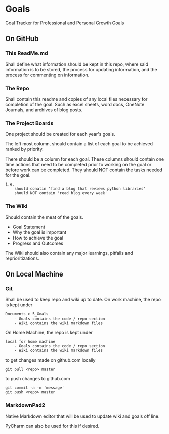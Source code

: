 # Goals
Goal Tracker for Professional and Personal Growth Goals

## On GitHub ##

### This ReadMe.md ###

Shall define what information should be kept in this repo, where said information is to be stored, the process for updating information, and the process for commenting on information. 

### The Repo ###
Shall contain this readme and copies of any local files necessary for completion of the goal.  Such as excel sheets, word docs, OneNote Journals, and archives of blog posts.

### The Project Boards ###
One project should be created for each year's goals.

The left most column, should contain a list of each goal to be achieved ranked by priority.

There should be a column for each goal.  These columns should contain one time actions that need to be completed prior to working on the goal or before work can be completed.  They should NOT contain the tasks needed for the goal.
 
	i.e. 
		should conatin 'find a blog that reviews python libraries'
		should NOT contain 'read blog every week'  

### The Wiki ###
Should contain the meat of the goals.  

* Goal Statement
* Why the goal is important
* How to achieve the goal
* Progress and Outcomes 

The Wiki should also contain any major learnings, pitfalls and reprioritizations. 

## On Local Machine ##

### Git ###
Shall be used to keep repo and wiki up to date. 
On work machine, the repo is kept under
 
	Documents > 5_Goals
		- Goals contains the code / repo section
		- Wiki contains the wiki markdown files	

On Home Machine, the repo is kept under

	local for home machine
		- Goals contains the code / repo section
		- Wiki contains the wiki markdown files

	
to get changes made on github.com locally
		
	git pull <repo> master

to push changes to github.com

	git commit -a -m 'message'
	git push <repo> master

### MarkdownPad2 ###

Native Markdown editor that will be used to update wiki and goals off line. 

PyCharm can also be used for this if desired. 